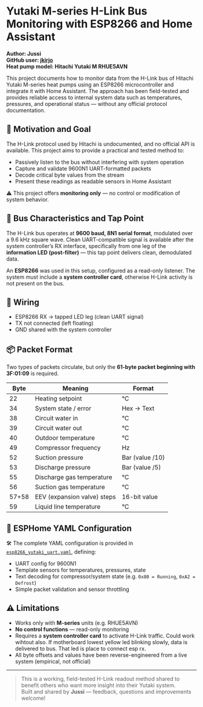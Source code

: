 # Yutaki M-series H-Link Bus Monitoring with ESP8266 and Home Assistant

**Author: Jussi**  
**GitHub user: [jkirjo](https://github.com/jkirjo)**  
**Heat pump model: Hitachi Yutaki M RHUE5AVN**

This project documents how to monitor data from the H-Link bus of Hitachi Yutaki M-series heat pumps using an ESP8266 microcontroller and integrate it with Home Assistant. The approach has been field-tested and provides reliable access to internal system data such as temperatures, pressures, and operational status — without any official protocol documentation.

## 🧠 Motivation and Goal

The H-Link protocol used by Hitachi is undocumented, and no official API is available. This project aims to provide a practical and tested method to:

- Passively listen to the bus without interfering with system operation
- Capture and validate 9600N1 UART-formatted packets
- Decode critical byte values from the stream
- Present these readings as readable sensors in Home Assistant

⚠️ This project offers **monitoring only** — no control or modification of system behavior.

## 📡 Bus Characteristics and Tap Point

The H-Link bus operates at **9600 baud, 8N1 serial format**, modulated over a 9.6 kHz square wave. Clean UART-compatible signal is available after the system controller’s RX interface, specifically from one leg of the **information LED (post-filter)** — this tap point delivers clean, demodulated data.

An **ESP8266** was used in this setup, configured as a read-only listener. The system must include a **system controller card**, otherwise H-Link activity is not present on the bus.

## 🧰 Wiring

- ESP8266 RX → tapped LED leg (clean UART signal)
- TX not connected (left floating)
- GND shared with the system controller

## 📦 Packet Format

Two types of packets circulate, but only the **61-byte packet beginning with 3F:01:09** is required.

| Byte | Meaning                    | Format           |
|------|-----------------------------|------------------|
| 22   | Heating setpoint            | °C               |
| 34   | System state / error        | Hex → Text       |
| 38   | Circuit water in            | °C               |
| 39   | Circuit water out           | °C               |
| 40   | Outdoor temperature         | °C               |
| 49   | Compressor frequency        | Hz               |
| 52   | Suction pressure            | Bar (value /10)  |
| 53   | Discharge pressure          | Bar (value /5)   |
| 55   | Discharge gas temperature   | °C               |
| 56   | Suction gas temperature     | °C               |
| 57+58| EEV (expansion valve) steps | 16-bit value     |
| 59   | Liquid line temperature     | °C               |

## 🔧 ESPHome YAML Configuration

🛠️ The complete YAML configuration is provided in [`esp8266_yutaki_uart.yaml`](esp8266_yutaki_uart.yaml), defining:

- UART config for 9600N1
- Template sensors for temperatures, pressures, state
- Text decoding for compressor/system state (e.g. `0x80 = Running`, `0xA2 = Defrost`)
- Simple packet validation and sensor throttling

## ⚠️ Limitations

- Works only with **M-series** units (e.g. RHUE5AVN)
- **No control functions** — read-only monitoring
- Requires a **system controller card** to activate H-Link traffic. Could work wihtout also. If motherboard lowest yellow led blinking slowly, data is delivered to bus. That led is place to connect esp rx.
- All byte offsets and values have been reverse-engineered from a live system (empirical, not official)

---

> This is a working, field-tested H-Link readout method shared to benefit others who want more insight into their Yutaki system.  
> Built and shared by **Jussi** — feedback, questions and improvements welcome!
